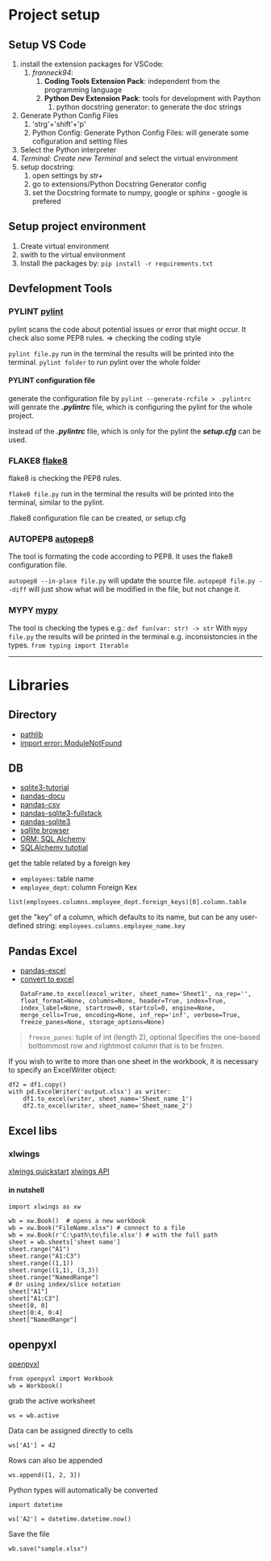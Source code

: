 # Project setup
## Setup VS Code
1. install the extension packages for VSCode:
   1. *franneck94*:
      1. **Coding Tools Extension Pack**: independent from the programming language
      2. **Python Dev Extension Pack**: tools for development with Paython
         1. python docstring generator: to generate the doc strings
2. Generate Python Config Files
   1. 'strg'+'shift'+'p'
   2. Python Config: Generate Python Config Files: will generate some cofiguration and setting files
3. Select the Python interpreter
4. *Terminal: Create new Terminal* and select the virtual environment
5. setup docstring:
   1. open settings by *str+*
   2. go to extensions/Python Docstring Generator config
   3. set the Docstring formate to numpy, google or sphinx - google is prefered


## Setup project environment
1. Create virtual environment
2. swith to the virtual environment
3. Install the packages by: `pip install -r requirements.txt`

## Devfelopment Tools
### PYLINT [pylint]('https://pylint.pycqa.org/en/latest/user_guide/usage/run.html')

pylint scans the code about potential issues or error that might occur. It check also some PEP8 rules. => checking the coding style

`pylint file.py` run in the terminal the results will be printed into the terminal.
`pylint folder` to run pylint over the whole folder 
#### PYLINT configuration file
generate the configuration file by `pylint --generate-rcfile > .pylintrc`
will genrate the ***.pylintrc*** file, which is configuring the pylint for the whole project.

Instead of the ***.pylintrc*** file, which is only for the pylint the ***setup.cfg*** can be used.

### FLAKE8 [flake8]('https://flake8.pycqa.org/en/latest/')

flake8 is checking the PEP8 rules.

`flake8 file.py` run in the terminal the results will be printed into the terminal, similar to the pylint.

.flake8 configuration file can be created, or setup.cfg 

### AUTOPEP8 [autopep8]('https://github.com/peter-evans/autopep8')
The tool is formating the code according to PEP8. It uses the flake8 configuration file.

`autopep8 --in-place file.py` will update the source file. `autopep8 file.py --diff` will just show what will be modified in the file, but not change it.

### MYPY [mypy]('https://mypy.readthedocs.io/en/stable/')
The tool is checking the types e.g.: `def fun(var: str) -> str`
With `mypy file.py` the results will be printed in the terminal e.g. inconsistoncies in the types.
`from typing import Iterable`

----------------------------------------------------------------
# Libraries

## Directory 

* [pathlib](https://docs.python.org/3/library/pathlib.html )
* [import error: ModuleNotFound](https://towardsdatascience.com/how-to-fix-modulenotfounderror-and-importerror-248ce5b69b1c)
## DB 
* [sqlite3-tutorial](https://www.sqlitetutorial.net/)
* [pandas-docu](https://pandas.pydata.org/pandas-docs/stable/reference/frame.html)
* [pandas-csv](https://pandas.pydata.org/pandas-docs/stable/reference/api/pandas.read_csv.html)
* [pandas-sqlite3-fullstack](https://www.fullstackpython.com/blog/export-pandas-dataframes-sqlite-sqlalchemy.html)
* [pandas-sqlite3](https://pandas.pydata.org/pandas-docs/stable/reference/api/pandas.DataFrame.to_sql.html)
* [sqllite browser](https://sqlitebrowser.org/about/)
* [ORM: SQL Alchemy](https://www.sqlalchemy.org/)
* [SQLAlchemy tutotial](https://docs.sqlalchemy.org/en/13/core/tutorial.html)

get the table related by a foreign key
- `employees`: table name
- `employee_dept`: column Foreign Kex

`list(employees.columns.employee_dept.foreign_keys)[0].column.table`

get the "key" of a column, which defaults to its name, but can be any user-defined string:
`employees.columns.employee_name.key`

## Pandas Excel
* [pandas-excel](https://pandas.pydata.org/pandas-docs/stable/user_guide/io.html#excel-files)
* [convert to excel](https://pandas.pydata.org/pandas-docs/stable/reference/api/pandas.DataFrame.to_excel.html#pandas.DataFrame.to_excel)
  ```
  DataFrame.to_excel(excel_writer, sheet_name='Sheet1', na_rep='', float_format=None, columns=None, header=True, index=True, index_label=None, startrow=0, startcol=0, engine=None, merge_cells=True, encoding=None, inf_rep='inf', verbose=True, freeze_panes=None, storage_options=None)
  ```

>`freeze_panes`: tuple of int (length 2), optional
Specifies the one-based bottommost row and rightmost column that is to be frozen.

If you wish to write to more than one sheet in the workbook, it is necessary to specify an ExcelWriter object:

```
df2 = df1.copy()
with pd.ExcelWriter('output.xlsx') as writer:  
    df1.to_excel(writer, sheet_name='Sheet_name_1')
    df2.to_excel(writer, sheet_name='Sheet_name_2')
```

## Excel libs
### xlwings
[xlwings quickstart](https://docs.xlwings.org/en/stable/quickstart.html) 
[xlwings API](https://docs.xlwings.org/en/stable/api.html)
#### in nutshell
```
import xlwings as xw

wb = xw.Book()  # opens a new workbook
wb = xw.Book("FileName.xlsx") # connect to a file
wb = xw.Book(r'C:\path\to\file.xlsx') # with the full path
sheet = wb.sheets['sheet name']
sheet.range("A1")
sheet.range("A1:C3")
sheet.range((1,1))
sheet.range((1,1), (3,3))
sheet.range("NamedRange")
# Or using index/slice notation
sheet["A1"]
sheet["A1:C3"]
sheet[0, 0]
sheet[0:4, 0:4]
sheet["NamedRange"]
```

## openpyxl
[openpyxl](https://openpyxl.readthedocs.io/en/stable/)
```
from openpyxl import Workbook
wb = Workbook()
```
grab the active worksheet
```
ws = wb.active
```
Data can be assigned directly to cells
```
ws['A1'] = 42
```
Rows can also be appended
```
ws.append([1, 2, 3])
```
Python types will automatically be converted
```
import datetime

ws['A2'] = datetime.datetime.now()
```

Save the file
```
wb.save("sample.xlsx")
```
